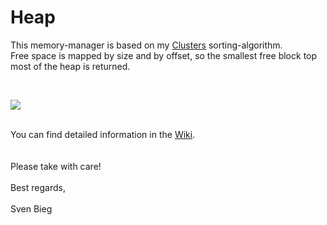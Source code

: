 <h1>Heap</h1>

<p>
This memory-manager is based on my <a href="http://www.github.com/svenbieg/clusters">Clusters</a> sorting-algorithm.<br />
Free space is mapped by size and by offset, so the smallest free block top most of the heap is returned.
</p><br />

<img src="https://github.com/svenbieg/Heap/assets/12587394/b3708f2e-b567-413a-98f4-91d7f50338ce.jpg" /><br />
<br />

<p>
You can find detailed information in the <a href="https://github.com/svenbieg/Heap/wiki">Wiki</a>.<br />
<br /><br />
Please take with care!<br />
<br />
Best regards,<br />
<br />
Sven Bieg
</p><br />

<br /><br /><br /><br /><br />
